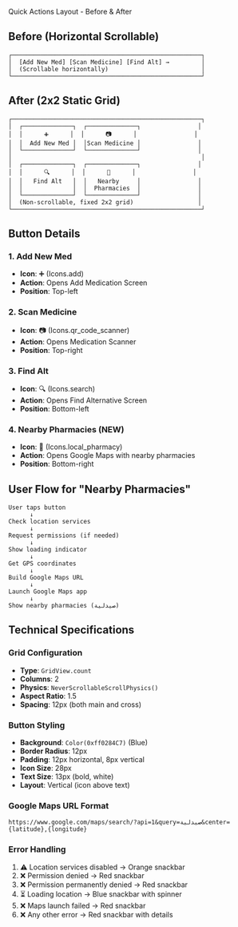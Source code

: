  Quick Actions Layout - Before & After

## Before (Horizontal Scrollable)
```
┌─────────────────────────────────────────────────────┐
│  [Add New Med] [Scan Medicine] [Find Alt] →         │
│  (Scrollable horizontally)                          │
└─────────────────────────────────────────────────────┘
```

## After (2x2 Static Grid)
```
┌─────────────────────────────────────────────────────┐
│  ┌──────────────┐  ┌──────────────┐                │
│  │      ➕      │  │      📷      │                │
│  │  Add New Med │  │Scan Medicine │                │
│  └──────────────┘  └──────────────┘                │
│                                                     │
│  ┌──────────────┐  ┌──────────────┐                │
│  │      🔍      │  │      💊      │                │
│  │   Find Alt   │  │   Nearby     │                │
│  │              │  │  Pharmacies  │                │
│  └──────────────┘  └──────────────┘                │
│  (Non-scrollable, fixed 2x2 grid)                  │
└─────────────────────────────────────────────────────┘
```

## Button Details

### 1. Add New Med
- **Icon**: ➕ (Icons.add)
- **Action**: Opens Add Medication Screen
- **Position**: Top-left

### 2. Scan Medicine
- **Icon**: 📷 (Icons.qr_code_scanner)
- **Action**: Opens Medication Scanner
- **Position**: Top-right

### 3. Find Alt
- **Icon**: 🔍 (Icons.search)
- **Action**: Opens Find Alternative Screen
- **Position**: Bottom-left

### 4. Nearby Pharmacies (NEW)
- **Icon**: 💊 (Icons.local_pharmacy)
- **Action**: Opens Google Maps with nearby pharmacies
- **Position**: Bottom-right

## User Flow for "Nearby Pharmacies"

```
User taps button
      ↓
Check location services
      ↓
Request permissions (if needed)
      ↓
Show loading indicator
      ↓
Get GPS coordinates
      ↓
Build Google Maps URL
      ↓
Launch Google Maps app
      ↓
Show nearby pharmacies (صيدلية)
```

## Technical Specifications

### Grid Configuration
- **Type**: `GridView.count`
- **Columns**: 2
- **Physics**: `NeverScrollableScrollPhysics()`
- **Aspect Ratio**: 1.5
- **Spacing**: 12px (both main and cross)

### Button Styling
- **Background**: `Color(0xff0284C7)` (Blue)
- **Border Radius**: 12px
- **Padding**: 12px horizontal, 8px vertical
- **Icon Size**: 28px
- **Text Size**: 13px (bold, white)
- **Layout**: Vertical (icon above text)

### Google Maps URL Format
```
https://www.google.com/maps/search/?api=1&query=صيدلية&center={latitude},{longitude}
```

### Error Handling
1. ⚠️ Location services disabled → Orange snackbar
2. ❌ Permission denied → Red snackbar
3. ❌ Permission permanently denied → Red snackbar
4. ⏳ Loading location → Blue snackbar with spinner
5. ❌ Maps launch failed → Red snackbar
6. ❌ Any other error → Red snackbar with details
